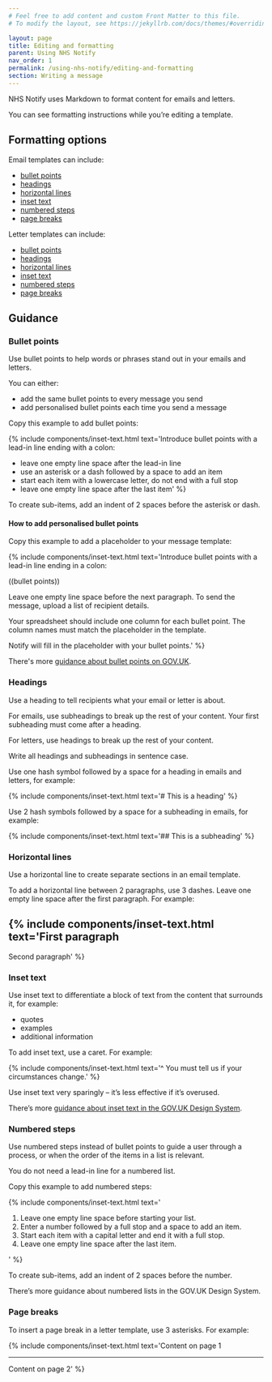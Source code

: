 ```yaml
---
# Feel free to add content and custom Front Matter to this file.
# To modify the layout, see https://jekyllrb.com/docs/themes/#overriding-theme-defaults

layout: page
title: Editing and formatting
parent: Using NHS Notify
nav_order: 1
permalink: /using-nhs-notify/editing-and-formatting
section: Writing a message
---
```


NHS Notify uses Markdown to format content for emails and letters.

You can see formatting instructions while you’re editing a template.

## Formatting options

Email templates can include:

<!-- no toc -->
  - [bullet points](#bullet-points)
  - [headings](#headings)
  - [horizontal lines](#horizontal-lines)
  - [inset text](#inset-text)
  - [numbered steps](#numbered-steps)
  - [page breaks](#page-breaks)

Letter templates can include:
<!-- no toc -->
  - [bullet points](#bullet-points)
  - [headings](#headings)
  - [horizontal lines](#horizontal-lines)
  - [inset text](#inset-text)
  - [numbered steps](#numbered-steps)
  - [page breaks](#page-breaks)

## Guidance

### Bullet points

Use bullet points to help words or phrases stand out in your emails and letters.

You can either:

- add the same bullet points to every message you send
- add personalised bullet points each time you send a message

Copy this example to add bullet points:

{% include components/inset-text.html
    text='Introduce bullet points with a lead-in line ending with a colon:

- leave one empty line space after the lead-in line
- use an asterisk or a dash followed by a space to add an item
- start each item with a lowercase letter, do not end with a full stop
- leave one empty line space after the last item'
%}

To create sub-items, add an indent of 2 spaces before the asterisk or dash.

#### How to add personalised bullet points

Copy this example to add a placeholder to your message template:

{% include components/inset-text.html
    text='Introduce bullet points with a lead-in line ending in a colon:

((bullet points))

Leave one empty line space before the next paragraph.
To send the message, upload a list of recipient details.

Your spreadsheet should include one column for each bullet point. The column names must match the placeholder in the template.

Notify will fill in the placeholder with your bullet points.'
%}

There's more [guidance about bullet points on GOV.UK](https://www.gov.uk/guidance/style-guide/a-to-z-of-gov-uk-style#bullet-points-steps).

### Headings

Use a heading to tell recipients what your email or letter is about.

For emails, use subheadings to break up the rest of your content. Your first subheading must come after a heading.

For letters, use headings to break up the rest of your content.

Write all headings and subheadings in sentence case.

Use one hash symbol followed by a space for a heading in emails and letters, for example:

{% include components/inset-text.html
    text='# This is a heading'
%}

Use 2 hash symbols followed by a space for a subheading in emails, for example:

{% include components/inset-text.html
    text='## This is a subheading'
%}

### Horizontal lines

Use a horizontal line to create separate sections in an email template.

To add a horizontal line between 2 paragraphs, use 3 dashes. Leave one empty line space after the first paragraph. For example:

{% include components/inset-text.html
    text='First paragraph
 ---
Second paragraph'
%}

### Inset text

Use inset text to differentiate a block of text from the content that surrounds it, for example:

- quotes
- examples
- additional information

To add inset text, use a caret. For example:

{% include components/inset-text.html
    text='^ You must tell us if your circumstances change.'
%}

Use inset text very sparingly – it’s less effective if it’s overused.

There’s more [guidance about inset text in the GOV.UK Design System](https://design-system.service.gov.uk/components/inset-text/).

### Numbered steps

Use numbered steps instead of bullet points to guide a user through a process, or when the order of the items in a list is relevant.

You do not need a lead-in line for a numbered list.

Copy this example to add numbered steps:

{% include components/inset-text.html
    text='

1. Leave one empty line space before starting your list.
2. Enter a number followed by a full stop and a space to add an item.
3. Start each item with a capital letter and end it with a full stop.
4. Leave one empty line space after the last item.

'
%}

To create sub-items, add an indent of 2 spaces before the number.

There’s more guidance about numbered lists in the GOV.UK Design System.

### Page breaks

To insert a page break in a letter template, use 3 asterisks. For example:

{% include components/inset-text.html
    text='Content on page 1
***
Content on page 2'
%}
